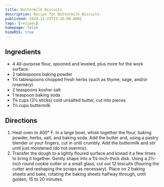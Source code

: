```yaml
---
title: Buttermilk Biscuits
description: Recipe for Buttermilk Biscuits.
published: 2024-11-29T15:15:00.000Z
tags: [recipes]
homepage: false
hideRSS: true
---
```



## Ingredients
- 4 All-purpose flour, spooned and leveled, plus more for the work surface.
- 2 tablespoons baking powder
- 1½ tablespoons chopped fresh herbs (such as thyme, sage, and/or rosemary)
- 2 teaspoons kosher salt
- 1 teaspoon baking soda
- 1¼ cups (2½ sticks) cold unsalted butter, cut into pieces
- 1½ cups buttermilk

## Directions
1. Heat oven to 400° F. In a large bowl, whisk together the flour, baking powder, herbs, salt, and baking soda. Add the butter and, using a pastry blender or your fingers, cut in until crumbly. Add the buttermilk and stir until just moistened (do not overmix).
2. Transfer the dough to a lightly floured surface and knead it a few times to bring it together. Gently shape into a 1¼-inch-thick disk. Using a 2½-inch round cookie cutter or a small glass, cut out 12 biscuits (flouring the cutter and reshaping the scraps as necessary). Place on 2 baking sheets and bake, rotating the baking sheets halfway through, until golden, 15 to 20 minutes.
